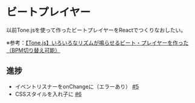# ビートプレイヤー

以前Tone.jsを使って作ったビートプレイヤーをReactでつくりなおしたい。

※参考：[【Tone.js】いろいろなリズムが鳴らせるビート・プレイヤーを作った（BPM切り替え可能）](https://www.i-ryo.com/entry/2020/06/20/055657)

## 進捗

- イベントリスナーをonChangeに（エラーあり） [#5](https://github.com/ryo-i/beat-player/issues/5)
- CSSスタイルを入れ子に [#6](https://github.com/ryo-i/beat-player/issues/6)
